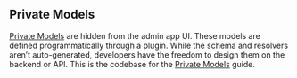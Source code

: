 
## Private Models
[Private Models](https://www.webiny.com/docs/headless-cms/extending/private-models) are hidden from the admin app UI. These models are defined programmatically through a plugin. While the schema and resolvers aren’t auto-generated, developers have the freedom to design them on the backend or API.
This is the codebase for the [Private Models](https://www.webiny.com/docs/headless-cms/extending/private-models) guide.